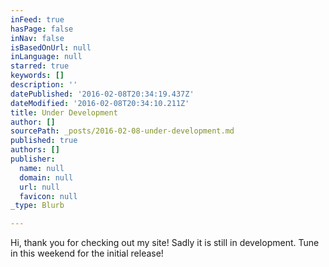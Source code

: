```yaml
---
inFeed: true
hasPage: false
inNav: false
isBasedOnUrl: null
inLanguage: null
starred: true
keywords: []
description: ''
datePublished: '2016-02-08T20:34:19.437Z'
dateModified: '2016-02-08T20:34:10.211Z'
title: Under Development
author: []
sourcePath: _posts/2016-02-08-under-development.md
published: true
authors: []
publisher:
  name: null
  domain: null
  url: null
  favicon: null
_type: Blurb

---
```

Hi, thank you for checking out my site! Sadly it is still in development. Tune in this weekend for the initial release!